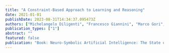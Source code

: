 ```yaml
---
title: "A Constraint-Based Approach to Learning and Reasoning"
date: 2021-01-01
publishDate: 2023-08-31T14:34:37.095473Z
authors: ["Michelangelo Diligenti", "Francesco Giannini", "Marco Gori", "Marco Maggini", "Giuseppe Marra"]
publication_types: ["1"]
abstract: ""
featured: false
publication: "Book: Neuro-Symbolic Artificial Intelligence: The State of the Art"
---
```




